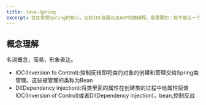 ```yaml
---
title: Java-Spring
excerpt: 旨在掌握Spring的核心，比如IOC容器以及AOP切面编程。最重要的：能不能让一个只知道Java基础的人，理解Spring。
---
```

## 概念理解
名词概念，简易，形象表达。
- IOC(Inversion fo Control):控制反转即将类的对象的创建和管理交给Spring类管理。这些被管理的类称为Bean
- DI(Dependency injection):将类里面的属性在创建类的过程中给属性赋值
IOC(Inversion of Control)或者DI(Dependency injection)，bean,控制反战